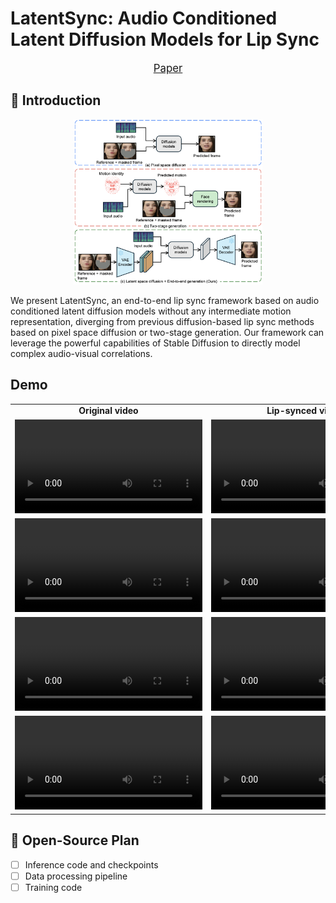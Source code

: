 # LatentSync: Audio Conditioned Latent Diffusion Models for Lip Sync

<p align="center" style="font-size: larger;">
  <a href="https://arxiv.org/abs/2412.04431">Paper</a>
</p>

## 📖 Introduction

<p align="center">
<img src="assets/frameworks_comparison.png" width=60%>
<p>

We present LatentSync, an end-to-end lip sync framework based on audio conditioned latent diffusion models without any intermediate motion representation, diverging from previous diffusion-based lip sync methods based on pixel space diffusion or two-stage generation. Our framework can leverage the powerful capabilities of Stable Diffusion to directly model complex audio-visual correlations.

## Demo



































<table class="center">
  <tr style="font-weight: bolder;text-align:center;">
        <td width="50%"><b>Original video</b></td>
        <td width="50%"><b>Lip-synced video</b></td>
  </tr>
  <tr>
    <td>
      <video src=https://github.com/user-attachments/assets/89b02797-457c-4510-8dfb-8d10ffac76d2 controls preload></video>
    </td>
    <td>
      <video src=https://github.com/user-attachments/assets/5c4cf5e3-a52b-453a-a977-615043fd681c controls preload></video>
    </td>
  </tr>
  <tr>
    <td>
      <video src=https://github.com/user-attachments/assets/78cd1df3-c15b-492f-bc4a-b88615266d73 controls preload></video>
    </td>
    <td>
      <video src=https://github.com/user-attachments/assets/c7781efa-1179-4fed-9193-791af9990af2 controls preload></video>
    </td>
  </tr>
  <tr>
    <td>
      <video src=https://github.com/user-attachments/assets/b7da5495-a02b-4efe-86bf-df56246725f0 controls preload></video>
    </td>
    <td>
      <video src=https://github.com/user-attachments/assets/99fcf7e7-2db7-488b-93de-c6ed78203a6d controls preload></video>
    </td>
  </tr>
  <tr>
    <td width=150px>
      <video src=https://github.com/user-attachments/assets/d08287ad-48c1-4bc3-8c8f-a333cf57f5fa controls preload></video>
    </td>
    <td>
      <video src=https://github.com/user-attachments/assets/872525ef-bac4-44d1-9ecf-d51928b3aaf5 controls preload></video>
    </td>
  </tr>
</table>

## 📑 Open-Source Plan

- [ ] Inference code and checkpoints
- [ ] Data processing pipeline
- [ ] Training code

